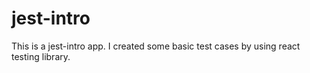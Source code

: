 # jest-intro

This is a jest-intro app. I created some basic test cases by using react testing library.
